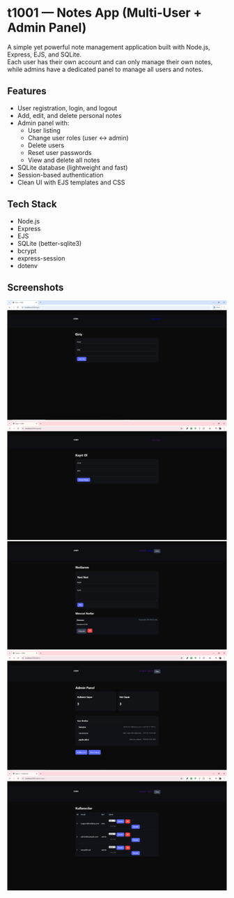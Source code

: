 # t1001 — Notes App (Multi-User + Admin Panel)

A simple yet powerful note management application built with Node.js, Express, EJS, and SQLite.  
Each user has their own account and can only manage their own notes, while admins have a dedicated panel to manage all users and notes.

## Features
- User registration, login, and logout
- Add, edit, and delete personal notes
- Admin panel with:
  - User listing
  - Change user roles (user ↔ admin)
  - Delete users
  - Reset user passwords
  - View and delete all notes
- SQLite database (lightweight and fast)
- Session-based authentication
- Clean UI with EJS templates and CSS

## Tech Stack
- Node.js
- Express
- EJS
- SQLite (better-sqlite3)
- bcrypt
- express-session
- dotenv

## Screenshots

![Screenshot 1](assets/1.PNG)
![Screenshot 2](assets/2.PNG)
![Screenshot 3](assets/3.PNG)
![Screenshot 4](assets/4.PNG)
![Screenshot 5](assets/6.PNG)



